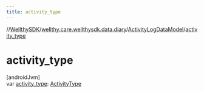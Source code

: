 ```yaml
---
title: activity_type
---
```

//[WellthySDK](../../../index.html)/[wellthy.care.wellthysdk.data.diary](../index.html)/[ActivityLogDataModel](index.html)/[activity_type](activity_type.html)



# activity_type



[androidJvm]\
var [activity_type](activity_type.html): [ActivityType](../-activity-type/index.html)




